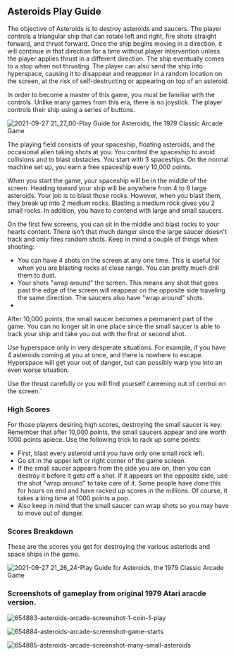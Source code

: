 ## Asteroids Play Guide
The objective of Asteroids is to destroy asteroids and saucers. The player controls a triangular ship that can rotate left and right, fire shots straight forward, and thrust forward. Once the ship begins moving in a direction, it will continue in that direction for a time without player intervention unless the player applies thrust in a different direction. The ship eventually comes to a stop when not thrusting. The player can also send the ship into hyperspace, causing it to disappear and reappear in a random location on the screen, at the risk of self-destructing or appearing on top of an asteroid.

In order to become a master of this game, you must be familiar with the controls. Unlike many games from this era, there is no joystick. The player controls their ship using a series of buttons.

![2021-09-27 21_27_00-Play Guide for Asteroids, the 1979 Classic Arcade Game](https://user-images.githubusercontent.com/14840708/134980474-168139bb-26fc-4363-ad1e-ec9752054b66.png)

The playing field consists of your spaceship, floating asteroids, and the occasional alien taking shots at you. You control the spaceship to avoid collisions and to blast obstacles. You start with 3 spaceships. On the normal machine set up, you earn a free spaceship every 10,000 points.

When you start the game, your spaceship will be in the middle of the screen. Heading toward your ship will be anywhere from 4 to 6 large asteroids. Your job is to blast those rocks. However, when you blast them, they break up into 2 medium rocks. Blasting a medium rock gives you 2 small rocks. In addition, you have to contend with large and small saucers.

On the first few screens, you can sit in the middle and blast rocks to your hearts content. There isn't that much danger since the large saucer doesn't track and only fires random shots. Keep in mind a couple of things when shooting:

- You can have 4 shots on the screen at any one time. This is useful for when you are blasting rocks at close range. You can pretty much drill them to dust.
- Your shots "wrap around" the screen. This means any shot that goes past the edge of the screen will reappear on the opposite side traveling the same direction. The saucers also have "wrap around" shots.
- 
After 10,000 points, the small saucer becomes a permanent part of the game. You can no longer sit in one place since the small saucer is able to track your ship and take you out with the first or second shot.

Use hyperspace only in very desperate situations. For example, if you have 4 asteroids coming at you at once, and there is nowhere to escape. Hyperspace will get your out of danger, but can possibly warp you into an even worse situation.

Use the thrust carefully or you will find yourself careening out of control on the screen.`

### High Scores

For those players desiring high scores, destroying the small saucer is key. Remember that after 10,000 points, the small saucers appear and are worth 1000 points apiece. Use the following trick to rack up some points:

- First, blast every asteroid until you have only one small rock left.
- Go sit in the upper left or right corner of the game screen.
- If the small saucer appears from the side you are on, then you can destroy it before it gets off a shot. If it appears on the opposite side, use the shot "wrap around" to take care of it. Some people have done this for hours on end and have racked up scores in the millions. Of course, it takes a long time at 1000 points a pop.
- Also keep in mind that the small saucer can wrap shots so you may have to move out of danger.

### Scores Breakdown
These are the scores you get for destroying the various asteriods and space ships in the game.

![2021-09-27 21_26_24-Play Guide for Asteroids, the 1979 Classic Arcade Game](https://user-images.githubusercontent.com/14840708/134981004-d481f4e7-0643-43c5-901e-d96b32412797.png)

### Screenshots of gameplay from original 1979 Atari aracde version.

![654883-asteroids-arcade-screenshot-1-coin-1-play](https://user-images.githubusercontent.com/14840708/134503371-9f2c1efc-0228-4639-a9ff-0880e20aadb5.png)

![654884-asteroids-arcade-screenshot-game-starts](https://user-images.githubusercontent.com/14840708/134503386-0ea78636-8039-4700-a1e2-52a1f11aea96.png)

![654885-asteroids-arcade-screenshot-many-small-asteroids](https://user-images.githubusercontent.com/14840708/134503411-61d5ff0d-5476-4fda-bee9-4e3bcd23fd68.png)
